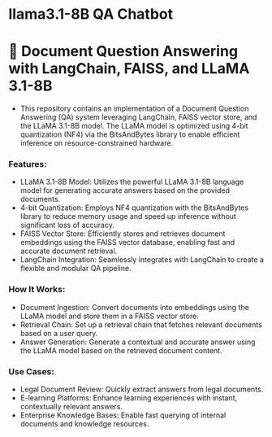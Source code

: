 # llama3.1-8B QA Chatbot

# 📄  Document Question Answering with LangChain, FAISS, and LLaMA 3.1-8B
* This repository contains an implementation of a Document Question Answering (QA) system leveraging LangChain, FAISS vector store, and the LLaMA 3.1-8B model. The LLaMA model is optimized using 4-bit quantization (NF4) via the BitsAndBytes library to enable efficient inference on resource-constrained hardware.

### Features:
* LLaMA 3.1-8B Model: Utilizes the powerful LLaMA 3.1-8B language model for generating accurate answers based on the provided documents.
* 4-bit Quantization: Employs NF4 quantization with the BitsAndBytes library to reduce memory usage and speed up inference without significant loss of accuracy.
* FAISS Vector Store: Efficiently stores and retrieves document embeddings using the FAISS vector database, enabling fast and accurate document retrieval.
* LangChain Integration: Seamlessly integrates with LangChain to create a flexible and modular QA pipeline.

### How It Works:
* Document Ingestion: Convert documents into embeddings using the LLaMA model and store them in a FAISS vector store.
* Retrieval Chain: Set up a retrieval chain that fetches relevant documents based on a user query.
* Answer Generation: Generate a contextual and accurate answer using the LLaMA model based on the retrieved document content.

### Use Cases:
* Legal Document Review: Quickly extract answers from legal documents.
* E-learning Platforms: Enhance learning experiences with instant, contextually relevant answers.
* Enterprise Knowledge Bases: Enable fast querying of internal documents and knowledge resources.
